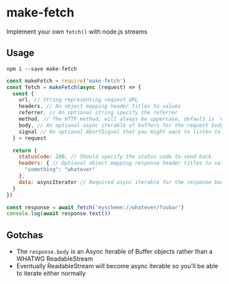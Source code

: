 # make-fetch
Implement your own `fetch()` with node.js streams

## Usage

```
npm i --save make-fetch
```

```javascript
const makeFetch = require('make-fetch')
const fetch = makeFetch(async (request) => {
  const {
    url, // String representing request URL
    headers, // An object mapping header titles to values
    referrer, // An optional string specify the referrer 
    method, // The HTTP method, will always be uppercase, default is `GET`
    body, // An optional async iterable of buffers for the request body
    signal // An optional AbortSignal that you might want to listen to for cancellation
  } = request

  return {
    statusCode: 200, // Should specify the status code to send back
    headers: { // Optional object mapping response header titles to values
      "something": "whatever"
    },
    data: asyncIterator // Required async iterable for the response body, can be empty
  }
})

const response = await fetch('myscheme://whatever/foobar')
console.log(await response.text())
```

## Gotchas

- The `response.body` is an Async Iterable of Buffer objects rather than a WHATWG ReadableStream
- Eventually ReadableStream will become async iterable so you'll be able to iterate either normally

